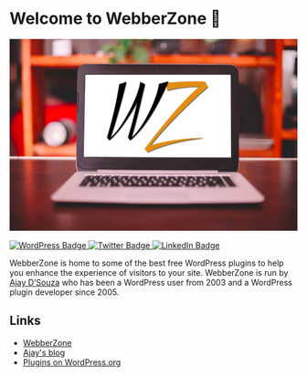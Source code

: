 # Welcome to WebberZone 👋

![WebberZone Banner](https://raw.githubusercontent.com/WebberZone/.github/main/profile/WZ-Banner.jpg)

<div id="badges">
  <a href="https://profiles.wordpress.org/webberzone/">
    <img src="https://img.shields.io/badge/WordPress-black?logo=wordpress&logoColor=white&style=for-the-badge" alt="WordPress Badge"/>
  </a>
  <a href="https://twitter.com/WebberZone">
    <img src="https://img.shields.io/badge/Twitter-blue?style=for-the-badge&logo=twitter&logoColor=white" alt="Twitter Badge"/>
  </a>
  <a href="https://uk.linkedin.com/company/webberzone">
    <img src="https://img.shields.io/badge/LinkedIn-blue?style=for-the-badge&logo=linkedin&logoColor=white" alt="LinkedIn Badge"/>
  </a>
</div>

WebberZone is home to some of the best free WordPress plugins to help you enhance the experience of visitors to your site. WebberZone is run by [Ajay D’Souza](https://ajaydsouza.com/) who has been a WordPress user from 2003 and a WordPress plugin developer since 2005.

## Links

* [WebberZone](https://webberzone.com)
* [Ajay's blog](https://ajaydsouza.com)
* [Plugins on WordPress.org](https://profiles.wordpress.org/webberzone/#content-plugins)
